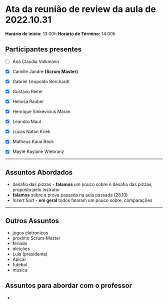 # Ata da reunião de review da aula de 2022.10.31

**Horário de inicio:** 13:00h  **Horário de Término:** 14:00h




## Participantes presentes

- [ ] Ana  Claudia Volkmann

- [x] Camille Jandre **(Scrum Master)**

- [x] Gabriel Leopoldo Borchardt

- [x] Gustavo Reiter

- [x] Heloisa Rauber

- [x] Henrique Sinkevicius Maran 

- [x] Leandro Maul

- [x] Lucas Natan Kriek

- [x] Matheus Kaua Beck

- [x] Maytê Kaylane Wiebranz 



---



## Assuntos Abordados  



- desafio das pizzas - **falamos** um pouco sobre o desafio das pizzas, proposto pelo instrutor  
- **falamos** sobre a prova passada na aula passada (28.10)  
- *Insert Sort* - **em geral** todos falaram um pouco sobre, comparações     

     
---



## Outros Assuntos

- jogos eletronicos  
- proximo Scrum-Master  
- feriado  
- eleições  
- Lula (presidente)  
- Apical  
- futebol  
- musica           
  



  

## Assuntos para abordar com o professor  

- 